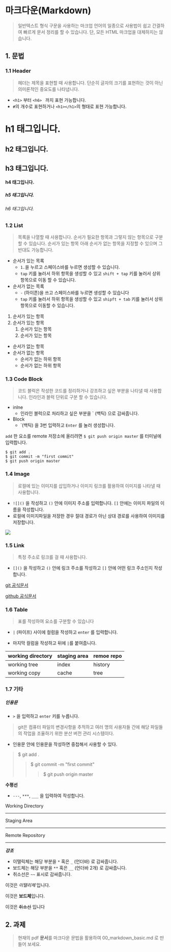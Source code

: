 # 마크다운(Markdown)

> 일반텍스트 형식 구문을 사용하는 마크업 언어의 일종으로 사용법이 쉽고 간결하여 빠르게 문서 정리를 할 수 있습니다. 단, 모든 HTML 마크업을 대체하지는 않습니다.



## 1. 문법

### 1.1 Header

> 헤더는 제목을 표현할 때 사용합니다. 단순히 글자의 크기를 표현하는 것이 아닌 의미론적인 중요도를 나타냅니다.

* `<h1>` 부터 `<h6> ` 까지 표현 가능합니다.
* `#`의 개수로 표현하거나 `<h1></h1>`의 형태로 표현 가능합니다.



# h1 태그입니다.

## h2 태그입니다.

## h3 태그입니다.

#### h4 태그입니다.

##### h5 태그입니다.

###### h6 태그입니다.



### 1.2 List

> 목록을 나열할 때 사용합니다. 순서가 필요한 항목과 그렇지 않는 항목으로 구분할 수 있습니다. 순서가 있는 항목 아래 순서가 없는 항목을 지정할 수 있으며 그 반대도 가능합니다.

* 순서가 있는 목록
  * `1.`을 누르고 스페이스바를 누르면 생성할 수 있습니다.
  * `tap` 키를 눌러서 하위 항목을 생성할 수 있고 `shift + tap` 키를 눌러서 상위 항목으로 이동 할 수 있습니다.
* 순서가 없는 목록
  * `-` (하이픈)을 쓰고 스페이스바를 누르면 생성할 수 있습니다
  * `tap` 키를 눌러서 하위 항목을 생성할 수 있고 `shipft + tab` 키를 눌러서 상위 항목으로 이동할 수 있습니다.



1. 순서가 있는 항목
2. 순서가 있는 항목
   1. 순서가 있는 항목
   2. 순서가 있는 항목



* 순서가 없는 항목
* 순서가 없는 항목
  * 순서가 없는 하위 항목
  * 순서가 없는 하위 항목



### 1.3 Code Block

> 코드 블럭은 작성한 코드를 정리하거나 강조하고 싶은 부분을 나타낼 때 사용합니다. 인라인과 블럭 단위로 구분 할 수 있습니다.

* inlne
  * 인라인 블럭으로 처리하고 싶은 부분을 \` (백틱) 으로 감싸줍니다.
* Block
  *  \`(백틱) 을 3번 입력하고 ```Enter``` 를 눌러 생성합니다.



`add` 한 요소를 remote 저장소에 올리려면 `$ git push origin master` 를 터미널에 입력합니다.

```shell
$ git add .
$ git commit -m "first commit"
$ git push origin master
```



### 1.4 Image

> 로컬에 있는 이미지를 삽입하거나 이미지 링크를 활용하여 이미지를 나타낼 때 사용합니다.

* `![]()` 을 작성하고 `()` 안에 이미지 주소를 입력합니다. `[]` 안에는 이미지 파일의 이름을 작성합니다.
* 로컬에 이미지파일을 저장한 경우 절대 경로가 아닌 상대 경로를 사용하여 이미지를 저장합니다.



![](C:\Users\H\Desktop\멀캠\캡처.PNG)



### 1.5 Link

> 특정 주소로 링크를 걸 때 사용합니다.

* `[]()` 을 작성하고 `()` 안에 링크 주소를 작성하고 `[]` 안에 어떤 링크 주소인지 작성합니다.



[git 공식문서](https://git-scm.com/)

[github 공식문서](https://github.com/)



### 1.6 Table

> 표를 작성하여 요소를 구분할 수 있습니다

* `|` (파이프) 사이에 컬럼을 작성하고 `enter` 를 입력합니다.

* 마지막 컬럼을 작성하고 뒤에 `|`를 붙여줍니다.

  

| working directory | staging area | remoe repo |
| ----------------- | ------------ | ---------- |
| working tree      | index        | history    |
| working copy      | cache        | tree       |



### 1.7 기타

##### **인용문**

* `>` 을 입력하고 `enter` 키를 누릅니다.

> git은 컴퓨터 파일의 변경사항을 추적하고 여러 명의 사용자들 간에 해당 파일들의 작업을 조율하기 위한 분산 버전 관리 시스템이다.

* 인용문 안에 인용문을 작성하면 중첩해서 사용할 수 있다.

> $ git add .
>
> > $ git commit -m "first commit"
> >
> > > $ git push origin master



**수평선**

* `---`, `***`, `___` 을 입력하여 작성합니다.

Working Directory

---

Staging Area

***

Remote Repository

___



***강조***

* 이탤릭체는 해당 부분을 `*` 혹은 `_` (언더바) 로 감싸줍니다.
* 보드체는 해당 부분을 `**` 혹은 `__` (언더바 2개) 로 감싸줍니다.
* 취소선은 `~~` 표시로 감싸줍니다. 

이것은 *이탤리체* 입니다.

이것은 **보드체**입니다.

이것은 ~~취소선~~ 입니다 



## 2. 과제

> 현재의 pdf **문서**를 마크다운 문법을 활용하여 00_markdown_basic.md 로 만들어 보세요.